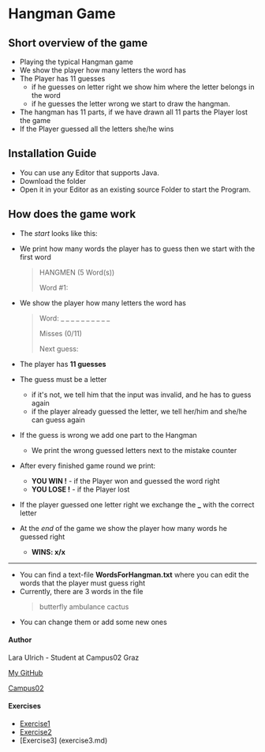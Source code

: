 # Hangman Game

## Short overview of the game

 - Playing the typical Hangman game
 - We show the player how many letters the word has
 - The Player has 11 guesses 
    - if he guesses on letter right we show him where the letter belongs in the word
    - if he guesses the letter wrong we start to draw the hangman. 
- The hangman has 11 parts, if we have drawn all 11 parts the Player lost the game
- If the Player guessed all the letters she/he wins



## Installation Guide

- You can use any Editor that supports Java.
- Download the folder
- Open it in your Editor as an existing source Folder to start the Program.

## How does the game work

 - The _start_ looks like this:
 
 - We print how many words the player has to guess then we start with the first word
    > HANGMEN (5 Word(s))
   > 
   > Word #1:
 - We show the player how many letters the word has
    >  Word: _ _ _ _ _ _ _ _ _ _
   > 
    > Misses (0/11)
    >
     > Next guess:
 - The player has **11 guesses**
 - The guess must be a letter
    - if it's not, we tell him that the input was invalid, and he has to guess again
    - if the player already guessed the letter, we tell her/him and she/he can guess again
- If the guess is wrong we add one part to the Hangman
   - We print the wrong guessed letters next to the mistake counter
 -  After every finished game round we print:
    -  **YOU WIN !** - if the Player won and guessed the word right
    -  **YOU LOSE !** - if the Player lost
- If the player guessed one letter right we exchange the **_** with the correct letter
- At the *end* of the game we show the player how many words he guessed right
    - **WINS: x/x**
 ----
- You can find a text-file **WordsForHangman.txt** where you can edit the words that the player must guess right
- Currently, there are 3 words in the file
    > butterfly
    ambulance
    cactus
- You can change them or add some new ones


#### Author
Lara Ulrich - Student at Campus02 Graz


[My GitHub](https://github.com/ulrila)


[Campus02](https://www.campus02.at/?gclid=EAIaIQobChMIpMDrq_fb_gIVEOKyCh2vZgiREAAYASAAEgJI-vD_BwE)


#### Exercises 
- [Exercise1](exercise1.md)
- [Exercise2](exercise2.md)
- [Exercise3] (exercise3.md)





   
